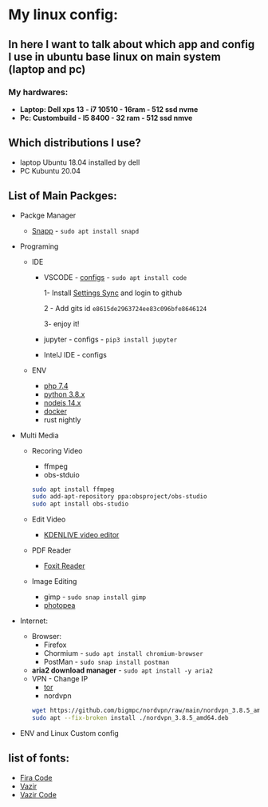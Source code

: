 # My linux config:

In here I want to talk about which app and config I use in ubuntu base linux on main system (laptop and pc)
---
### My hardwares:
- **Laptop: Dell xps 13 - i7 10510 - 16ram - 512 ssd nvme**
- **Pc: Custombuild - I5 8400 - 32 ram - 512 ssd nmve**

## Which distributions I use?
- laptop Ubuntu 18.04 installed by dell
- PC Kubuntu 20.04 

## List of Main Packges:
- Packge Manager
  - [Snapp](https://snapcraft.io/) - `sudo apt install snapd`
- Programing
  - IDE
    - VSCODE - [configs](https://gist.github.com/bigmpc/e8615de2963724ee83c096bfe8646124) - `sudo apt install code`

      1- Install [Settings Sync](https://marketplace.visualstudio.com/items?itemName=Shan.code-settings-sync) and login to github
      
      2 - Add gits id `e8615de2963724ee83c096bfe8646124`
      
      3- enjoy it!
    - jupyter - configs - `pip3 install jupyter`
    - IntelJ IDE - configs
    
  - ENV
     - [php 7.4](https://github.com/bigmpc/bigmpc/blob/main/Ubuntu/programing/php.md)
     - [python 3.8.x](https://github.com/bigmpc/bigmpc/blob/main/Ubuntu/programing/python.md)
     - [nodejs 14.x](https://www.digitalocean.com/community/tutorials/how-to-install-node-js-on-ubuntu-20-04)
     - [docker](https://docs.docker.com/engine/install/ubuntu/#install-using-the-convenience-script)
     - rust nightly
     
 
- Multi Media
  - Recoring Video
    - ffmpeg
    - obs-stduio
    ```bash 
    sudo apt install ffmpeg
    sudo add-apt-repository ppa:obsproject/obs-studio
    sudo apt install obs-studio
    ```
   
  - Edit Video
    - [KDENLIVE video editor](https://kdenlive.org/en/)
  - PDF Reader
    - [Foxit Reader](https://linuxhint.com/install_foxit_reader_ubuntu/)
    
  - Image Editing
    - gimp - `sudo snap install gimp`
    - [photopea](https://www.photopea.com/)
  
- Internet:
  - Browser:
    - Firefox
    - Chormium - `sudo apt install chromium-browser`
    - PostMan - `sudo snap install postman`
  - **aria2 download manager** - `sudo apt install -y aria2`
  - VPN - Change IP
    - [tor](https://molaei.org/tor-ubuntu/)
    - nordvpn
    ```bash 
    wget https://github.com/bigmpc/nordvpn/raw/main/nordvpn_3.8.5_amd64.deb
    sudo apt --fix-broken install ./nordvpn_3.8.5_amd64.deb
    ```


- ENV and Linux Custom config
  
 

## list of fonts:
 - [Fira Code](https://github.com/tonsky/FiraCode)
 - [Vazir](https://rastikerdar.github.io/vazir-font/)
 - [Vazir Code](https://rastikerdar.github.io/vazir-code-font/)
